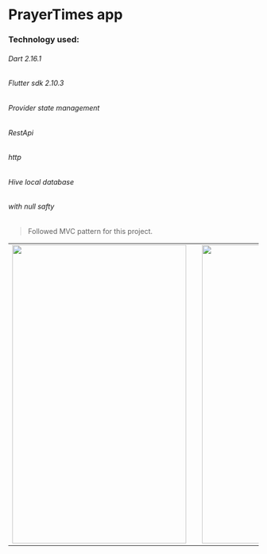 # PrayerTimes app

<h3> Technology used: </h3>
         <h6>Dart 2.16.1 </h6> 
         <h6> Flutter sdk 2.10.3</h6>
         <h6> Provider state management</h6>
          <h6>RestApi</h6>
         <h6> http</h6>
         <h6> Hive local database</h6>
         <h6> with null safty</h6>
         

 > Followed MVC pattern for this project.

 
 <table>
  <tr>
    <td valign="top"><img src="https://user-images.githubusercontent.com/90932124/197339822-41f3dbcc-8318-4c9f-97a9-0c46459855b4.jpg" width="350" height="600"/></td>
   <td>    </td>
    <td valign="top"><img src="https://user-images.githubusercontent.com/90932124/197339824-fd738b30-c62c-4e58-80c4-bb62709fb679.jpg"  width="350" height="600"/></td>
   
  </tr>
 </table>

